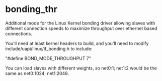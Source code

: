 bonding_thr
===========

Additional mode for the Linux Kernel bonding driver allowing slaves with different connection speeds to maximize throughput over ethernet based connections.

You'll need at least kernel headers to build, and you'll need to modify include/uapi/linux/if_bonding.h to include:

"#define BOND_MODE_THROUGHPUT    7"

You can load slaves with different weights, so net0:1; net1:2 would be the same as net0:1024; net1:2048.

